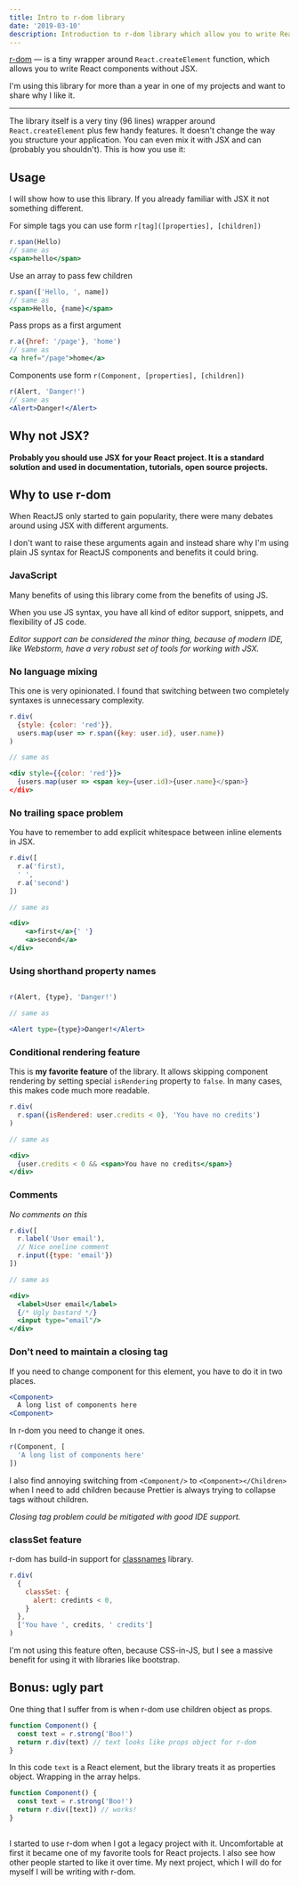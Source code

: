 ```yaml
---
title: Intro to r-dom library
date: '2019-03-10'
description: Introduction to r-dom library which allow you to write ReactJS components without JSX.
---
```

[r-dom][r-dom] — is a tiny wrapper around `React.createElement` function, which allows you to write React components without JSX.

I'm using this library for more than a year in one of my projects and want to share why I like it.

---

The library itself is a very tiny (96 lines) wrapper around `React.createElement` plus few handy features. It doesn't change the way you structure your application. You can even mix it with JSX and can (probably you shouldn't). This is how you use it:

## Usage

I will show how to use this library. If you already familiar with JSX it not something
different.

For simple tags you can use form `r[tag]([properties], [children])`

```jsx
r.span(Hello)
// same as
<span>hello</span>
```

Use an array to pass few children

```jsx
r.span(['Hello, ', name])
// same as
<span>Hello, {name}</span>
```

Pass props as a first argument

```jsx
r.a({href: '/page'}, 'home')
// same as
<a href="/page">home</a>
```

Components use form `r(Component, [properties], [children])`

```jsx
r(Alert, 'Danger!')
// same as
<Alert>Danger!</Alert>
```

## Why not JSX?

**Probably you should use JSX for your React project. It is a standard solution and used in documentation, tutorials, open source projects.**

## Why to use r-dom

When ReactJS only started to gain popularity, there were many debates around using JSX with different arguments.

I don't want to raise these arguments again and instead share why I'm using plain JS syntax for ReactJS components and benefits it could bring.

### JavaScript

Many benefits of using this library come from the benefits of using JS.

When you use JS syntax, you have all kind of editor support, snippets, and flexibility of JS code.

*Editor support can be considered the minor thing, because of modern IDE, like Webstorm, have a very robust set of tools for working with JSX.*

### No language mixing

This one is very opinionated. I found that switching between two completely syntaxes is unnecessary complexity.

```jsx
r.div(
  {style: {color: 'red'}},
  users.map(user => r.span({key: user.id}, user.name))
)

// same as

<div style={{color: 'red'}}>
  {users.map(user => <span key={user.id)>{user.name}</span>}
</div>
```

### No trailing space problem

You have to remember to add explicit whitespace between inline elements in JSX.

```jsx
r.div([
  r.a('first),
  ' ',
  r.a('second')
])

// same as

<div>
    <a>first</a>{' '}
    <a>second</a>
</div>
```

### Using shorthand property names

```jsx

r(Alert, {type}, 'Danger!')

// same as

<Alert type={type}>Danger!</Alert>
```

### Conditional rendering feature

This is **my favorite feature** of the library. It allows skipping component rendering by setting special `isRendering` property to `false`. In many cases, this makes code much more readable.

```jsx
r.div(
  r.span({isRendered: user.credits < 0}, 'You have no credits')
)

// same as

<div>
  {user.credits < 0 && <span>You have no credits</span>}
</div>
```

### Comments

*No comments on this*

```jsx
r.div([
  r.label('User email'),
  // Nice oneline comment
  r.input({type: 'email'})
])

// same as

<div>
  <label>User email</label>
  {/* Ugly bastard */}
  <input type="email"/>
</div>
```

### Don't need to maintain a closing tag

If you need to change component for this element, you have to do it in two places.

```jsx
<Component>
  A long list of components here
<Component>
```

In r-dom you need to change it ones.

```jsx
r(Component, [
  'A long list of components here'
])
```

I also find annoying switching from `<Component/>` to `<Component></Children>` when I need to add children because Prettier is always trying to collapse tags without children.

*Closing tag problem could be mitigated with good IDE support.*

### classSet feature

r-dom has build-in support for [classnames](https://www.npmjs.com/package/classnames) library.

```jsx
r.div(
  {
    classSet: {
      alert: credints < 0,
    }
  },
  ['You have ', credits, ' credits']
)
```

I'm not using this feature often, because CSS-in-JS, but I see a massive benefit for using it with libraries like bootstrap.

## Bonus: ugly part

One thing that I suffer from is when r-dom use children object as props.

```jsx
function Component() {
  const text = r.strong('Boo!')
  return r.div(text) // text looks like props object for r-dom
}
```

In this code `text` is a React element, but the library treats it as properties object. Wrapping in the array helps.

```jsx
function Component() {
  const text = r.strong('Boo!')
  return r.div([text]) // works!
}
```

## </Conclusion>

I started to use r-dom when I got a legacy project with it. Uncomfortable at first it became one of my favorite tools for React projects. I also see how other people started to like it over time. My next project, which I will do for myself I will be writing with r-dom.

[r-dom]: https://github.com/uber/r-dom
